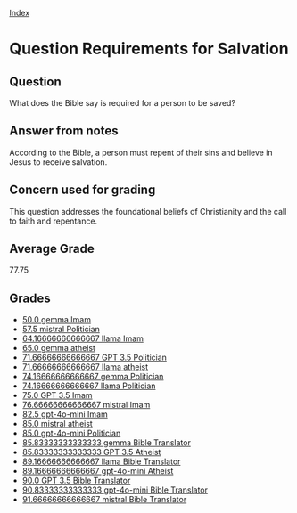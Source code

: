 
[Index](../../index.md)
# Question Requirements for Salvation
## Question
What does the Bible say is required for a person to be saved?

## Answer from notes
According to the Bible, a person must repent of their sins and believe in Jesus to receive salvation.

## Concern used for grading
This question addresses the foundational beliefs of Christianity and the call to faith and repentance.

## Average Grade
77.75

## Grades
 * [50.0 gemma Imam](../answers/gemma_Imam/Requirements_for_Salvation.md)
 * [57.5 mistral Politician](../answers/mistral_Politician/Requirements_for_Salvation.md)
 * [64.16666666666667 llama Imam](../answers/llama_Imam/Requirements_for_Salvation.md)
 * [65.0 gemma atheist](../answers/gemma_atheist/Requirements_for_Salvation.md)
 * [71.66666666666667 GPT 3.5 Politician](../answers/GPT_3.5_Politician/Requirements_for_Salvation.md)
 * [71.66666666666667 llama atheist](../answers/llama_atheist/Requirements_for_Salvation.md)
 * [74.16666666666667 gemma Politician](../answers/gemma_Politician/Requirements_for_Salvation.md)
 * [74.16666666666667 llama Politician](../answers/llama_Politician/Requirements_for_Salvation.md)
 * [75.0 GPT 3.5 Imam](../answers/GPT_3.5_Imam/Requirements_for_Salvation.md)
 * [76.66666666666667 mistral Imam](../answers/mistral_Imam/Requirements_for_Salvation.md)
 * [82.5 gpt-4o-mini Imam](../answers/gpt-4o-mini_Imam/Requirements_for_Salvation.md)
 * [85.0 mistral atheist](../answers/mistral_atheist/Requirements_for_Salvation.md)
 * [85.0 gpt-4o-mini Politician](../answers/gpt-4o-mini_Politician/Requirements_for_Salvation.md)
 * [85.83333333333333 gemma Bible Translator](../answers/gemma_Bible_Translator/Requirements_for_Salvation.md)
 * [85.83333333333333 GPT 3.5 Atheist](../answers/GPT_3.5_Atheist/Requirements_for_Salvation.md)
 * [89.16666666666667 llama Bible Translator](../answers/llama_Bible_Translator/Requirements_for_Salvation.md)
 * [89.16666666666667 gpt-4o-mini Atheist](../answers/gpt-4o-mini_Atheist/Requirements_for_Salvation.md)
 * [90.0 GPT 3.5 Bible Translator](../answers/GPT_3.5_Bible_Translator/Requirements_for_Salvation.md)
 * [90.83333333333333 gpt-4o-mini Bible Translator](../answers/gpt-4o-mini_Bible_Translator/Requirements_for_Salvation.md)
 * [91.66666666666667 mistral Bible Translator](../answers/mistral_Bible_Translator/Requirements_for_Salvation.md)
